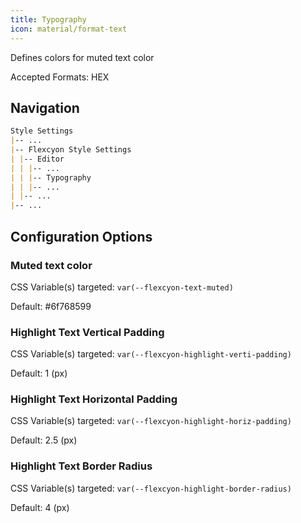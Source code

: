 ```yaml
---
title: Typography
icon: material/format-text
---
```


Defines colors for muted text color

Accepted Formats: HEX

## Navigation

```md
Style Settings
|-- ...
|-- Flexcyon Style Settings
| |-- Editor
| | |-- ...
| | |-- Typography
| | |-- ...
| |-- ...
|-- ...
```

## Configuration Options

### Muted text color

CSS Variable(s) targeted: `var(--flexcyon-text-muted)`

Default:
<span class="col-sqr" style="background-color: #6f768599"></span> #6f768599

### Highlight Text Vertical Padding

CSS Variable(s) targeted: `var(--flexcyon-highlight-verti-padding)`

Default: 1 (px)

### Highlight Text Horizontal Padding

CSS Variable(s) targeted: `var(--flexcyon-highlight-horiz-padding)`

Default: 2.5 (px)

### Highlight Text Border Radius

CSS Variable(s) targeted: `var(--flexcyon-highlight-border-radius)`

Default: 4 (px)
